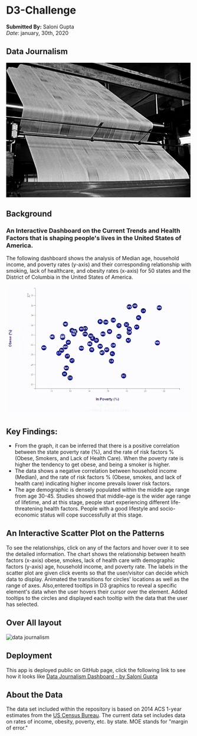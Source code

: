 # D3-Challenge</br>
**Submitted By:** Saloni Gupta\
_Date_: january, 30th, 2020 

## Data Journalism
![data journalism Image](./assets/Images/giphy.gif)

## Background
### An Interactive Dashboard on the Current Trends and Health Factors that is shaping people's lives in the United States of America.
The following dashboard shows the analysis of Median age, household income, and poverty rates (y-axis) and their corresponding relationship with smoking, lack of healthcare, and obesity rates (x-axis) for 50 states and the District of Columbia in the United States of America.

![data journalism scatter-plot Image](./assets/Images/scatter-plot.gif)

## Key Findings:
- From the graph, it can be inferred that there is a positive correlation between the state poverty rate (%), and the rate of risk factors % (Obese, Smokers, and Lack of Health Care). When the poverty rate is higher the tendency to get obese, and being a smoker is higher.
- The data shows a negative correlation between household income (Median), and the rate of risk factors % (Obese, smokes, and lack of health care) indicating higher income prevails lower risk factors.
- The age demographic is densely populated within the middle age range from age 30-45. Studies showed that middle-age is the wider age range of lifetime, and at this stage, people start experiencing different life-threatening health factors. People with a good lifestyle and socio-economic status will cope successfully at this stage.

## An Interactive Scatter Plot on the Patterns
To see the relationships, click on any of the factors and hover over it to see the detailed information. The chart shows the relationship between health factors (x-axis) obese, smokes, lack of health care with demographic factors (y-axis) age, household income, and poverty rate. The labels in the scatter plot are given click events so that the user/visitor can decide which data to display. Animated the transitions for circles' locations as well as the range of axes. Also,entered tooltips in D3 graphics to reveal a specific element's data when the user hovers their cursor over the element. Added tooltips to the circles and displayed each tooltip with the data that the user has selected. 

## Over All layout
![data journalism ](./assets/Images/D3Times.gif)
## Deployment
This app is deployed public on GitHub page, click the following link to see how it looks like [Data Journalism Dashboard - by Saloni Gupta](https://salonigupta1201.github.io/D3-Challenge/index.html)

## About the Data
The data set included within the repository is based on 2014 ACS 1-year estimates from the [US Census Bureau](https://data.census.gov/cedsci/profile?g=0100000US).
The current data set includes data on rates of income, obesity, poverty, etc. by state. MOE stands for "margin of error."

